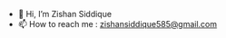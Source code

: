 - 👋 Hi, I’m Zishan Siddique
- 📫 How to reach me : zishansiddique585@gmail.com

<!---
kaagaj-bottle/kaagaj-bottle is a ✨ special ✨ repository because its `README.md` (this file) appears on your GitHub profile.
You can click the Preview link to take a look at your changes.
--->
